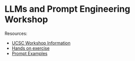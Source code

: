 # LLMs and Prompt Engineering Workshop


####
Resources:
* [UCSC Workshop Information](https://www.ucsc-extension.edu/courses/ai-technology-workshop-series-llms-and-prompt-engineering/)
* [Hands on exercise](hands-on-exercise.md)
* [Prompt Examples](https://platform.openai.com/docs/examples)
